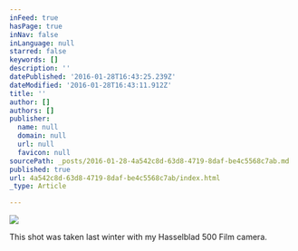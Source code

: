 ```yaml
---
inFeed: true
hasPage: true
inNav: false
inLanguage: null
starred: false
keywords: []
description: ''
datePublished: '2016-01-28T16:43:25.239Z'
dateModified: '2016-01-28T16:43:11.912Z'
title: ''
author: []
authors: []
publisher:
  name: null
  domain: null
  url: null
  favicon: null
sourcePath: _posts/2016-01-28-4a542c8d-63d8-4719-8daf-be4c5568c7ab.md
published: true
url: 4a542c8d-63d8-4719-8daf-be4c5568c7ab/index.html
_type: Article

---
```

![](https://the-grid-user-content.s3-us-west-2.amazonaws.com/e2bb688c-2c48-4f1e-9308-27b31d773fe5.jpg)

This shot was taken last winter with my Hasselblad 500 Film camera.